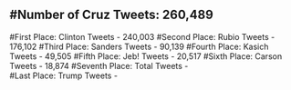 #Number of Cruz Tweets: 260,489
---
#First Place: Clinton Tweets - 240,003
#Second Place: Rubio Tweets - 176,102
#Third Place: Sanders Tweets - 90,139
#Fourth Place: Kasich Tweets - 49,505
#Fifth Place: Jeb! Tweets - 20,517
#Sixth Place: Carson Tweets - 18,874
#Seventh Place: Total Tweets -  
#Last Place: Trump Tweets - 
